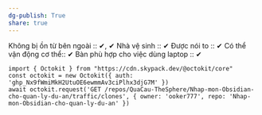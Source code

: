 ```yaml
---
dg-publish: True
share: true
---
```

Không bị ồn từ bên ngoài :: ✔, ✔
Nhà vệ sinh :: ✔
Được nói to :: ✔
Có thể vận động cơ thể:: ✔
Bàn phù hợp cho việc dùng laptop :: ✔
```dataviewjs
import { Octokit } from "https://cdn.skypack.dev/@octokit/core"
const octokit = new Octokit({ auth: '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' })
await octokit.request('GET /repos/QuaCau-TheSphere/Nhap-mon-Obsidian-cho-quan-ly-du-an/traffic/clones', { owner: 'ooker777', repo: 'Nhap-mon-Obsidian-cho-quan-ly-du-an' })
```
